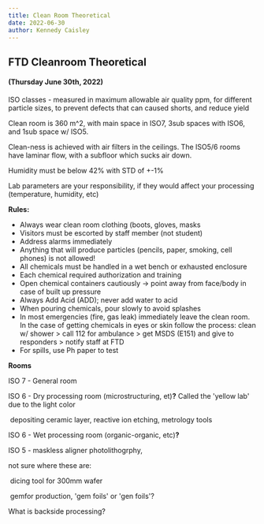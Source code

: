 ```yaml
---
title: Clean Room Theoretical
date: 2022-06-30
author: Kennedy Caisley
---
```


## FTD Cleanroom Theoretical

#### (Thursday June 30th, 2022)

ISO classes - measured in maximum allowable air quality ppm, for different particle sizes, to prevent defects that can caused shorts, and reduce yield

Clean room is 360 m^2, with main space in ISO7, 3sub spaces with ISO6, and 1sub space w/ ISO5.

Clean-ness is achieved with air filters in the ceilings. The ISO5/6 rooms have laminar flow, with a subfloor which sucks air down.

Humidity must be below 42% with STD of +-1%

Lab parameters are your responsibility, if they would affect your processing (temperature, humidity, etc)



**Rules:**

* Always wear clean room clothing (boots, gloves, masks
* Visitors must be escorted by staff member (not student)
* Address alarms immediately
* Anything that will produce particles (pencils, paper, smoking, cell phones) is not allowed!
* All chemicals must be handled in a wet bench or exhausted enclosure
* Each chemical required authorization and training
* Open chemical containers cautiously -> point away from face/body in case of built up pressure
* Always Add Acid (ADD); never add water to acid
* When pouring chemicals, pour slowly to avoid splashes
* In most emergencies (fire, gas leak) immediately leave the clean room. In the case of getting chemicals in eyes or skin follow the process: 	clean w/ shower > call 112 for ambulance > get MSDS (E151) and give to responders > notify staff at FTD
* For spills, use Ph paper to test

**Rooms**

ISO 7 - General room

ISO 6 - Dry processing room (microstructuring, et)**?** Called the 'yellow lab' due to the light color

​	depositing ceramic layer, reactive ion etching, metrology tools

ISO 6 - Wet processing room (organic-organic, etc)**?**

ISO 5 - maskless aligner photolithogrphy, 



not sure where these are:

​	dicing tool for 300mm wafer

​	gemfor production, 'gem foils' or 'gen foils'?

What is backside processing?

